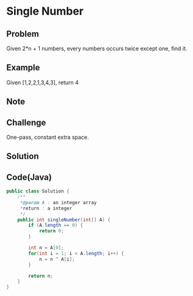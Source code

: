 Single Number
===


Problem
-------

Given 2*n + 1 numbers, every numbers occurs twice except one, find it.

Example
-------

Given [1,2,2,1,3,4,3], return 4

Note
---------

Challenge
---------

One-pass, constant extra space.

Solution
--------



Code(Java)
----------

```java
public class Solution {
    /**
     *@param A : an integer array
     *return : a integer
     */
    public int singleNumber(int[] A) {
        if (A.length == 0) {
            return 0;
        }

        int n = A[0];
        for(int i = 1; i < A.length; i++) {
            n = n ^ A[i];
        }

        return n;
    }
}
```